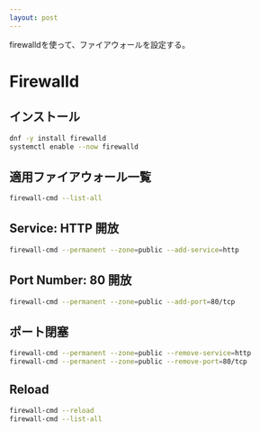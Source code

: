 ```yaml
---
layout: post
---
```


firewalldを使って、ファイアウォールを設定する。

# Firewalld

## インストール

```sh
dnf -y install firewalld
systemctl enable --now firewalld
```

## 適用ファイアウォール一覧

```sh
firewall-cmd --list-all
```

## Service: HTTP 開放

```sh
firewall-cmd --permanent --zone=public --add-service=http
```

## Port Number: 80 開放

```sh
firewall-cmd --permanent --zone=public --add-port=80/tcp
```

## ポート閉塞

```sh
firewall-cmd --permanent --zone=public --remove-service=http
firewall-cmd --permanent --zone=public --remove-port=80/tcp
```

## Reload

```sh
firewall-cmd --reload
firewall-cmd --list-all
```
